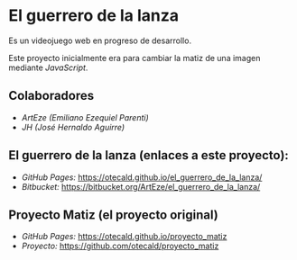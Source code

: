 # El guerrero de la lanza

Es un videojuego web en progreso de desarrollo.

Este proyecto inicialmente era para cambiar la matiz de una imagen mediante _JavaScript_.

## Colaboradores

 - _ArtEze (Emiliano Ezequiel Parenti)_ 
 - _JH (José Hernaldo Aguirre)_

## El guerrero de la lanza (enlaces a este proyecto):

 - _GitHub Pages:_ https://otecald.github.io/el_guerrero_de_la_lanza/
 - _Bitbucket:_ https://bitbucket.org/ArtEze/el_guerrero_de_la_lanza/

## Proyecto Matiz (el proyecto original)

 - _GitHub Pages:_ https://otecald.github.io/proyecto_matiz
 - _Proyecto:_ https://github.com/otecald/proyecto_matiz
